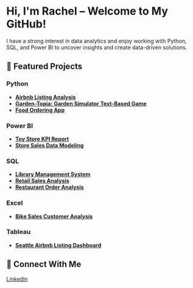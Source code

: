 <h1>Hi, I'm Rachel – Welcome to My GitHub! </h1>
<p>I have a strong interest in data analytics and enjoy working with Python, SQL, and Power BI to uncover insights and create data-driven solutions.</p>

<h2>📌 Featured Projects</h2>

<h3> Python</h3>
<ul>
  <li><a href="https://github.com/philoooo/Projects/blob/main/Airbnb.ipynb"><b>Airbnb Listing Analysis</b></a></li>
  <li><a href="https://github.com/philoooo/DataQuest/blob/main/GardenTopia.ipynb"><b>Garden-Topia: Garden Simulator Text-Based Game</b></a></li>
  <li><a href="https://github.com/philoooo/DataQuest/blob/main/QuickEatz.ipynb"><b>Food Ordering App</b></a></li>
</ul>

<h3> Power BI</h3>
<ul>
  <li><a href="https://drive.google.com/file/d/1wp2P1sflpjU3sshp1laXSMC9QOY_ArS6/view?usp=drive_link"><b>Toy Store KPI Report</b></a></li>
  <li><a href="https://drive.google.com/file/d/1e_zpG72L79UUOtFAm0twkTmSKe_xTU6u/view?usp=sharing"><b>Store Sales Data Modeling</b></a></li>
</ul>

<h3> SQL</h3>
<ul>
  <li><a href="https://github.com/philoooo/Library-Management-System"><b>Library Management System</b></a></li>
  <li><a href="https://github.com/philoooo/Retail-Sales-P1/blob/main/README.md"><b>Retail Sales Analysis</b></a></li>
  <li><a href="https://github.com/philoooo/Restaurant-Order-Analysis-in-SQL/blob/main/Resturant%20Data%20Analysis.sql"><b>Restaurant Order Analysis</b></a></li>
</ul>

</ul>
<h3> Excel</h3>
<ul>
<li><a href="https://github.com/philoooo/Bike-Sales-Dashboard/blob/main/README.md"><b>Bike Sales Customer Analysis</b></a></li>
</ul>

</ul>
<h3> Tableau</h3>
<ul>
<li><a href="https://github.com/philoooo/Tableau-Airbnb-Listings/blob/main/README.md"><b>Seattle Airbnb Listing Dashboard</b></a></li>
</ul>
 
<h2>🤝 Connect With Me</h2>
<p>
  <a href="https://www.linkedin.com/in/rachel-curran-ba23a7303" target="_blank">LinkedIn</a>
</p>


